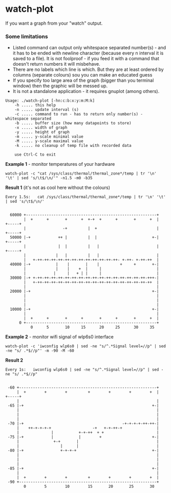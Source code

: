 # watch-plot
If you want a graph from your "watch" output.

### Some limitations
  - Listed command can output only whitespace separated number(s) - and it has to be ended with newline character (because every n interval it is saved to a file). It is not foolproof - if you feed it with a command that doesn't return numbers it will misbehave.
  - There are no labels which line is which. But they are at least ordered by columns (separate colours) sou you can make an educated guess
  - If you specify too large area of the graph (bigger than you terminal window) then the graphic will be messed up.
  - It is not a standalone application - it requires gnuplot (among others).

```
Usage: ./watch-plot [-hn:c:b:x:y:m:M:k]
	-h ..... this help
	-n ..... update interval (s)
	-c ..... command to run - has to return only number(s) - whitespace separated
	-b ..... buffer size (how many datapoints to store)
	-x ..... width of graph
	-y ..... height of graph
	-m ..... y-scale minimal value
	-M ..... y-scale maximal value
	-k ..... no cleanup of temp file with recorded data
	
	use Ctrl-C to exit
```

**Example 1** - monitor temperatures of your hardware
```
watch-plot -c "cat /sys/class/thermal/thermal_zone*/temp | tr '\n' '\t' | sed 's/\t$/\n/'" -n1.5 -m0 -b35
```

**Result 1** (it's not as cool here without the colours)
```
Every 1.5s:   cat /sys/class/thermal/thermal_zone*/temp | tr '\n' '\t' | sed 's/\t$/\n/'

                                                                               
  60000 +---------------------------------------------------------+            
        |  +      +       +      +  +-+  +      +       +      +  |   +-----+  
        |                -+         |  +                          |   +-----+  
  50000 |-+            ++ |         |  |                        +-|   +-----+  
        |              |  |         |   |                         |   +-----+  
        |             |   |         |   |                         |            
        |   +-++-++-++-++-++-++-++-++-++-++-++-++- +-++- +-++-++  |            
  40000 |-+           |    |       |    |         +     +       +-|            
        |             |    |    +  |     |                        |            
        |            |     |   + | |     |                        |            
  30000 |-+ +-++-++-++-++-++-++-++-++-++-++-++-++-++-++-++-++-+++-|            
        |   +-++-++-++-++-++-++-++-++-++-++-++-++-++-++-++-++-++  |            
        |                                                         |            
  20000 |-+                                                     +-|            
        |                                                         |            
        |                                                         |            
        |                                                         |            
  10000 |-+                                                     +-|            
        |                                                         |            
        |  +      +       +      +       +      +       +      +  |            
      0 +---------------------------------------------------------+            
           0      5       10     15      20     25      30     35              
```

**Example 2** - monitor wifi signal of wlp6s0 interface
```
watch-plot -c 'iwconfig wlp6s0 | sed -ne "s/^.*Signal level=//p" | sed -ne "s/ .*$//p"' -m -90 -M -60
```
**Result 2**
```
Every 1s:   iwconfig wlp6s0 | sed -ne "s/^.*Signal level=//p" | sed -ne "s/ .*$//p"

                                                                               
 -60 +------------------------------------------------------------+            
     |  +        +        +         +        +        +        +  |   +-----+  
     |                                                            |            
 -65 |-+                                                        +-|            
     |                                                            |            
     |                                                            |            
     |                                                            |            
 -70 |-+                                           -+-+-+-+-++-++-|            
     |    ++-+-+-+-+                  -+   +-+-++-+               |            
     |              |           +-+-++  + +                       |            
 -75 |-+            |           |        +                      +-|            
     |               +-+       |                                  |            
     |                  |      |                                  |            
 -80 |-+                +-+-+-+                                 +-|            
     |                                                            |            
     |                                                            |            
     |                                                            |            
 -85 |-+                                                        +-|            
     |                                                            |            
     |  +        +        +         +        +        +        +  |            
 -90 +------------------------------------------------------------+            
        0        5        10        15       20       25       30              
 ```

